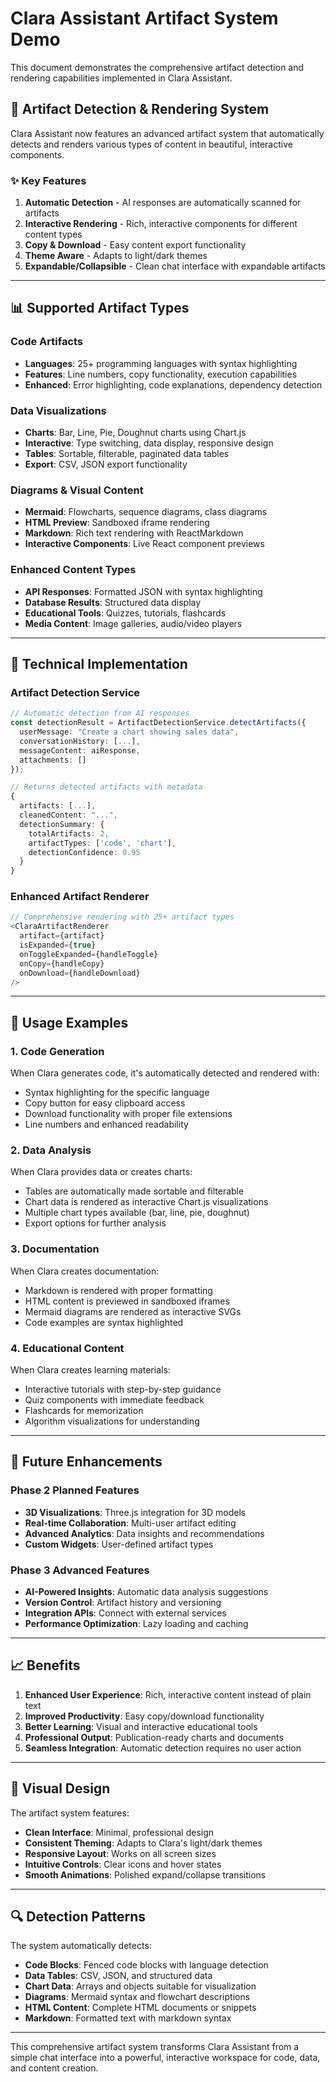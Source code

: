 # Clara Assistant Artifact System Demo

This document demonstrates the comprehensive artifact detection and rendering capabilities implemented in Clara Assistant.

## 🎨 **Artifact Detection & Rendering System**

Clara Assistant now features an advanced artifact system that automatically detects and renders various types of content in beautiful, interactive components.

### ✨ **Key Features**

1. **Automatic Detection** - AI responses are automatically scanned for artifacts
2. **Interactive Rendering** - Rich, interactive components for different content types
3. **Copy & Download** - Easy content export functionality
4. **Theme Aware** - Adapts to light/dark themes
5. **Expandable/Collapsible** - Clean chat interface with expandable artifacts

---

## 📊 **Supported Artifact Types**

### **Code Artifacts**
- **Languages**: 25+ programming languages with syntax highlighting
- **Features**: Line numbers, copy functionality, execution capabilities
- **Enhanced**: Error highlighting, code explanations, dependency detection

### **Data Visualizations**
- **Charts**: Bar, Line, Pie, Doughnut charts using Chart.js
- **Interactive**: Type switching, data display, responsive design
- **Tables**: Sortable, filterable, paginated data tables
- **Export**: CSV, JSON export functionality

### **Diagrams & Visual Content**
- **Mermaid**: Flowcharts, sequence diagrams, class diagrams
- **HTML Preview**: Sandboxed iframe rendering
- **Markdown**: Rich text rendering with ReactMarkdown
- **Interactive Components**: Live React component previews

### **Enhanced Content Types**
- **API Responses**: Formatted JSON with syntax highlighting
- **Database Results**: Structured data display
- **Educational Tools**: Quizzes, tutorials, flashcards
- **Media Content**: Image galleries, audio/video players

---

## 🔧 **Technical Implementation**

### **Artifact Detection Service**
```typescript
// Automatic detection from AI responses
const detectionResult = ArtifactDetectionService.detectArtifacts({
  userMessage: "Create a chart showing sales data",
  conversationHistory: [...],
  messageContent: aiResponse,
  attachments: []
});

// Returns detected artifacts with metadata
{
  artifacts: [...],
  cleanedContent: "...",
  detectionSummary: {
    totalArtifacts: 2,
    artifactTypes: ['code', 'chart'],
    detectionConfidence: 0.95
  }
}
```

### **Enhanced Artifact Renderer**
```typescript
// Comprehensive rendering with 25+ artifact types
<ClaraArtifactRenderer
  artifact={artifact}
  isExpanded={true}
  onToggleExpanded={handleToggle}
  onCopy={handleCopy}
  onDownload={handleDownload}
/>
```

---

## 🎯 **Usage Examples**

### **1. Code Generation**
When Clara generates code, it's automatically detected and rendered with:
- Syntax highlighting for the specific language
- Copy button for easy clipboard access
- Download functionality with proper file extensions
- Line numbers and enhanced readability

### **2. Data Analysis**
When Clara provides data or creates charts:
- Tables are automatically made sortable and filterable
- Chart data is rendered as interactive Chart.js visualizations
- Multiple chart types available (bar, line, pie, doughnut)
- Export options for further analysis

### **3. Documentation**
When Clara creates documentation:
- Markdown is rendered with proper formatting
- HTML content is previewed in sandboxed iframes
- Mermaid diagrams are rendered as interactive SVGs
- Code examples are syntax highlighted

### **4. Educational Content**
When Clara creates learning materials:
- Interactive tutorials with step-by-step guidance
- Quiz components with immediate feedback
- Flashcards for memorization
- Algorithm visualizations for understanding

---

## 🚀 **Future Enhancements**

### **Phase 2 Planned Features**
- **3D Visualizations**: Three.js integration for 3D models
- **Real-time Collaboration**: Multi-user artifact editing
- **Advanced Analytics**: Data insights and recommendations
- **Custom Widgets**: User-defined artifact types

### **Phase 3 Advanced Features**
- **AI-Powered Insights**: Automatic data analysis suggestions
- **Version Control**: Artifact history and versioning
- **Integration APIs**: Connect with external services
- **Performance Optimization**: Lazy loading and caching

---

## 📈 **Benefits**

1. **Enhanced User Experience**: Rich, interactive content instead of plain text
2. **Improved Productivity**: Easy copy/download functionality
3. **Better Learning**: Visual and interactive educational tools
4. **Professional Output**: Publication-ready charts and documents
5. **Seamless Integration**: Automatic detection requires no user action

---

## 🎨 **Visual Design**

The artifact system features:
- **Clean Interface**: Minimal, professional design
- **Consistent Theming**: Adapts to Clara's light/dark themes
- **Responsive Layout**: Works on all screen sizes
- **Intuitive Controls**: Clear icons and hover states
- **Smooth Animations**: Polished expand/collapse transitions

---

## 🔍 **Detection Patterns**

The system automatically detects:
- **Code Blocks**: Fenced code blocks with language detection
- **Data Tables**: CSV, JSON, and structured data
- **Chart Data**: Arrays and objects suitable for visualization
- **Diagrams**: Mermaid syntax and flowchart descriptions
- **HTML Content**: Complete HTML documents or snippets
- **Markdown**: Formatted text with markdown syntax

---

This comprehensive artifact system transforms Clara Assistant from a simple chat interface into a powerful, interactive workspace for code, data, and content creation. 